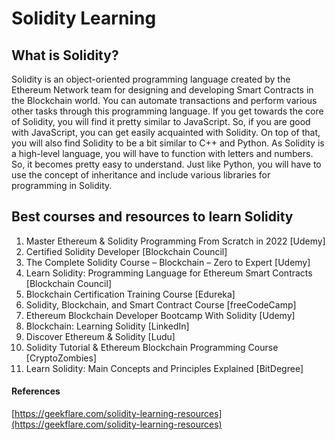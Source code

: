 # Solidity Learning  

## What is Solidity?

Solidity is an object-oriented programming language created by the Ethereum Network team for designing and developing Smart Contracts in the Blockchain world. You can automate transactions and perform various other tasks through this programming language. If you get towards the core of Solidity, you will find it pretty similar to JavaScript. So, if you are good with JavaScript, you can get easily acquainted with Solidity. On top of that, you will also find Solidity to be a bit similar to C++ and Python. As Solidity is a high-level language, you will have to function with letters and numbers. So, it becomes pretty easy to understand. Just like Python, you will have to use the concept of inheritance and include various libraries for programming in Solidity.  

## Best courses and resources to learn Solidity  

1. Master Ethereum & Solidity Programming From Scratch in 2022 [Udemy]
2. Certified Solidity Developer [Blockchain Council]
3. The Complete Solidity Course – Blockchain – Zero to Expert [Udemy]
4. Learn Solidity: Programming Language for Ethereum Smart Contracts [Blockchain Council]
5. Blockchain Certification Training Course [Edureka]
6. Solidity, Blockchain, and Smart Contract Course [freeCodeCamp]
7. Ethereum Blockchain Developer Bootcamp With Solidity [Udemy]
8. Blockchain: Learning Solidity [LinkedIn]
9. Discover Ethereum & Solidity [Ludu]
10. Solidity Tutorial & Ethereum Blockchain Programming Course [CryptoZombies]
11. Learn Solidity: Main Concepts and Principles Explained [BitDegree]


#### References  
[https://geekflare.com/solidity-learning-resources](https://geekflare.com/solidity-learning-resources)  
